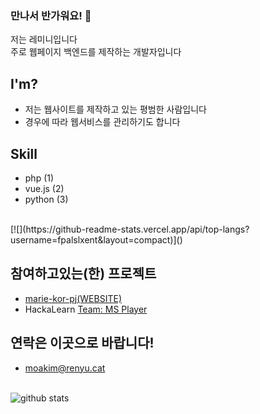 ### 만나서 반가워요! 👋

저는 레미니입니다<br>
주로 웹페이지 백엔드를 제작하는 개발자입니다<br>

## I'm?
- 저는 웹사이트를 제작하고 있는 평범한 사람입니다
- 경우에 따라 웹서비스를 관리하기도 합니다

## Skill
- php (1)
- vue.js (2)
- python (3)
<br>
[![](https://github-readme-stats.vercel.app/api/top-langs?username=fpalslxent&layout=compact)]()

## 참여하고있는(한) 프로젝트
- [marie-kor-pj(WEBSITE)](https://github.com/marie-kor-pj)
- HackaLearn [Team: MS Player](https://github.com/devrel-kr/HackaLearn/blob/main/teams/MS%20Player.md)

## 연락은 이곳으로 바랍니다!
- moakim@renyu.cat

<br>![github stats](https://github-readme-stats.vercel.app/api?username=fpalslxent&show_icons=true&theme=dark)
